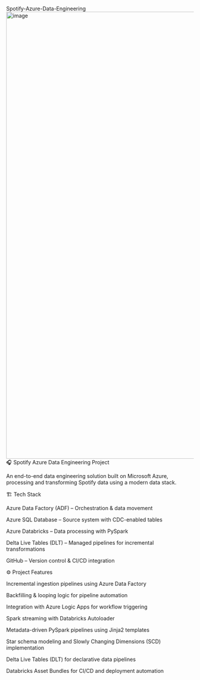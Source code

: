 Spotify-Azure-Data-Engineering
<img width="1920" height="1200" alt="image" src="https://github.com/user-attachments/assets/4e3217ed-02ec-45c4-b491-5a1329afcbbd" />
🎧 Spotify Azure Data Engineering Project

An end-to-end data engineering solution built on Microsoft Azure, processing and transforming Spotify data using a modern data stack.

🏗️ Tech Stack

Azure Data Factory (ADF) – Orchestration & data movement

Azure SQL Database – Source system with CDC-enabled tables

Azure Databricks – Data processing with PySpark

Delta Live Tables (DLT) – Managed pipelines for incremental transformations

GitHub – Version control & CI/CD integration

⚙️ Project Features

Incremental ingestion pipelines using Azure Data Factory

Backfilling & looping logic for pipeline automation

Integration with Azure Logic Apps for workflow triggering

Spark streaming with Databricks Autoloader

Metadata-driven PySpark pipelines using Jinja2 templates

Star schema modeling and Slowly Changing Dimensions (SCD) implementation

Delta Live Tables (DLT) for declarative data pipelines

Databricks Asset Bundles for CI/CD and deployment automation

